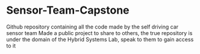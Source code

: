 # Sensor-Team-Capstone
Github repository containing all the code made by the self driving car sensor team 
Made a public project to share to others, the true repository is under the domain of the Hybrid Systems Lab, speak to them to gain access to it

